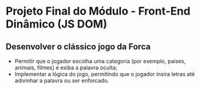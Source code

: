 # Projeto Final do Módulo - Front-End Dinâmico (JS DOM)

## Desenvolver o clássico jogo da Forca

- Permitir que o jogador escolha uma categoria (por exemplo, países, animais, filmes) e exiba a palavra oculta;
- Implementar a lógica do jogo, permitindo que o jogador insira letras até adivinhar a palavra ou ser enforcado.
